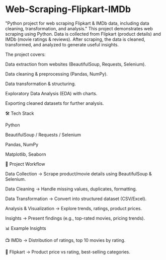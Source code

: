 # Web-Scraping-Flipkart-IMDb
"Python project for web scraping Flipkart &amp; IMDb data, including data cleaning, transformation, and analysis."
This project demonstrates web scraping using Python. Data is collected from Flipkart (product details) and IMDb (movie ratings & reviews). After scraping, the data is cleaned, transformed, and analyzed to generate useful insights.

The project covers:

Data extraction from websites (BeautifulSoup, Requests, Selenium).

Data cleaning & preprocessing (Pandas, NumPy).

Data transformation & structuring.

Exploratory Data Analysis (EDA) with charts.

Exporting cleaned datasets for further analysis.

🛠️ Tech Stack

Python

BeautifulSoup / Requests / Selenium

Pandas, NumPy

Matplotlib, Seaborn

📂 Project Workflow

Data Collection → Scrape product/movie details using BeautifulSoup & Selenium.

Data Cleaning → Handle missing values, duplicates, formatting.

Data Transformation → Convert into structured dataset (CSV/Excel).

Analysis & Visualization → Explore trends, ratings, product prices.

Insights → Present findings (e.g., top-rated movies, pricing trends).

📊 Example Insights

📺 IMDb → Distribution of ratings, top 10 movies by rating.

🛒 Flipkart → Product price vs rating, best-selling categories.

